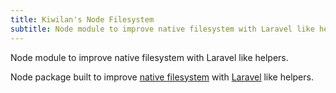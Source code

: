 ```yaml
---
title: Kiwilan's Node Filesystem
subtitle: Node module to improve native filesystem with Laravel like helpers.
---
```


Node module to improve native filesystem with Laravel like helpers.

<!--more-->

Node package built to improve [native filesystem](https://nodejs.org/api/fs.html) with [Laravel](https://laravel.com/) like helpers.
